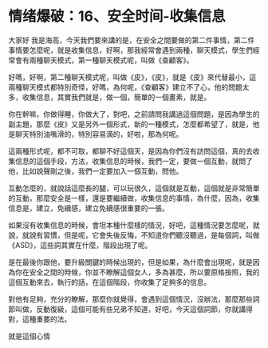 # 情绪爆破：16、安全时间-收集信息

大家好 我是海高，今天我們要來講的是，在安全之間要做的第二件事情，第二件事情要怎麼呢，就是收集信息，好啊，那我經常會遇到兩種，聊天模式，學生們經常會有兩種聊天模式，第一種聊天模式呢，叫做《查顧客》。

好嗎，好啊，第二種聊天模式呢，叫做《皮》，《皮》，就是《皮》來代替最小，這兩種聊天模式都特別奇怪，好嗎，為何呢，《查顧客》建立不了心，他的問題太多，收集信息，其實我們就是，做一個，簡單的一個畫素，就是。

你在幹嘛，你做得睡，你做大了，對吧，之前請問我講過這個問題，是因為學生的副主題，那麼《皮》又是另外一個形式，新的一種模式，怎麼都希望了，就是，他是聊天特別油嘴滑的，特別容易滴的，好啦，那為何呢。

這兩種形式呢，都不可取，都聊不好這個天，是因為你們沒有訪問這個，真的去收集信息的這個手段，方法，收集信息的時候，我們一定，要做一個互動，就問了他，比如說聲剛之後，我們一定要加入一個互動，問他。

互動怎麼的，就說話這麼長的腿，可以玩很久，這個就是互動，這個就是非常簡單的互動，那麼安全是一樣，還是要繼續做，收集信息的事情，為什麼，因為，收集信息是，建立，免續感，建立免續感很重要的一張。

如果沒有收集信息的時候，會坦本種什麼樣的情況，好吧，這種情況要怎麼呢，就說，就說有習慣，但是呢，它會失後反悔，不知道你們聽沒聽過，是每個詞，叫做《ASD》，這些詞其實在什麼，階段出現了呢。

是在最後你跟他，要升級關鍵的時候出現的，但是如果，為什麼會出現呢，就是因為你在安全之間的時候，你並不瞭解這個女人，多為甚麼，所以要原格按照，我的這個互動來去，執行的話，在這個階段，你收集了足夠多的信息。

對他有足夠，充分的瞭解，那麼你就覺得，會遇到這個情況，沒辦法，那麼那些詞節叫做，反動復級，這個可能有些兄弟不知道，好吧，今天這個詞節，你就講得對，這種重要的法。

就是這個心情